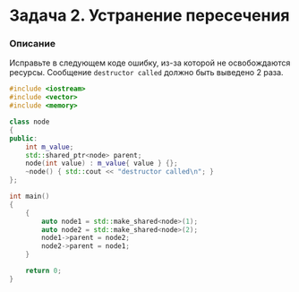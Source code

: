 # Задача 2. Устранение пересечения

### Описание
Исправьте в следующем коде ошибку, из-за которой не освобождаются ресурсы.
Сообщение `destructor called` должно быть выведено 2 раза.

``` C++
#include <iostream>
#include <vector>
#include <memory>

class node
{
public:
    int m_value;
    std::shared_ptr<node> parent;
    node(int value) : m_value{ value } {};
    ~node() { std::cout << "destructor called\n"; }
};

int main()
{
    {
        auto node1 = std::make_shared<node>(1);
        auto node2 = std::make_shared<node>(2);
        node1->parent = node2;
        node2->parent = node1;
    }

    return 0;
}

```
